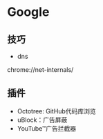 # Google
## 技巧
- dns

chrome://net-internals/

## 插件
- Octotree: GitHub代码库浏览
- uBlock：广告屏蔽
- YouTube™广告拦截器
